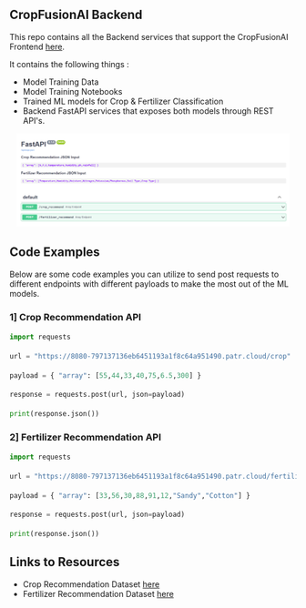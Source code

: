 ## CropFusionAI Backend
This repo contains all the Backend services that support the CropFusionAI Frontend [here](https://github.com/deepeshdm/CropFusionAI).

It contains the following things : 
- Model Training Data
- Model Training Notebooks
- Trained ML models for Crop & Fertilizer Classification
- Backend FastAPI services that exposes both models through REST API's.

<div align="center">
<img src="/data/fapi.png" width="95%"/>
</div>


## Code Examples
Below are some code examples you can utilize to send post requests to different endpoints with different payloads to make the most out of the ML models.

### 1] Crop Recommendation API
```python
import requests

url = "https://8080-797137136eb6451193a1f8c64a951490.patr.cloud/crop"

payload = { "array": [55,44,33,40,75,6.5,300] }

response = requests.post(url, json=payload)

print(response.json())

```

### 2] Fertilizer Recommendation API
```python
import requests

url = "https://8080-797137136eb6451193a1f8c64a951490.patr.cloud/fertilizer"

payload = { "array": [33,56,30,88,91,12,"Sandy","Cotton"] }

response = requests.post(url, json=payload)

print(response.json())

```

## Links to Resources
- Crop Recommendation Dataset [here](https://www.kaggle.com/datasets/atharvaingle/crop-recommendation-dataset)
- Fertilizer Recommendation Dataset [here](https://www.kaggle.com/datasets/gdabhishek/fertilizer-prediction)
